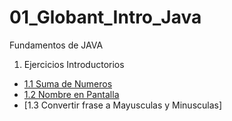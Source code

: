 # 01_Globant_Intro_Java
Fundamentos de JAVA
1. Ejercicios Introductorios
  - [1.1 Suma de Numeros](https://github.com/ErickOrtiz0298/01_Globant_Intro_Java/tree/main/00_Ejercicios_Introductorios/SumaDeNumeros)
  - [1.2 Nombre en Pantalla](https://github.com/ErickOrtiz0298/01_Globant_Intro_Java/tree/main/00_Ejercicios_Introductorios/NombreEnPantalla)
  - [1.3 Convertir frase a Mayusculas  y Minusculas]
